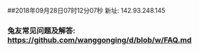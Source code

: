 ##2018年09月28日07时12分07秒 新址: 142.93.248.145
### 兔友常见问题及解答: https://github.com/wanggonging/d/blob/w/FAQ.md
